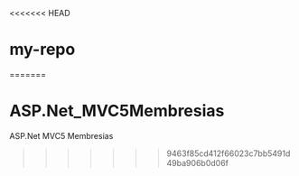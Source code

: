 <<<<<<< HEAD
# my-repo
=======
# ASP.Net_MVC5Membresias
ASP.Net MVC5 Membresias
>>>>>>> 9463f85cd412f66023c7bb5491d49ba906b0d06f
